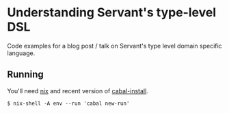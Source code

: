 # Understanding Servant's type-level DSL

Code examples for a blog post / talk on Servant's type level domain specific language.

## Running

You'll need [nix](https://nixos.org/nix/) and recent version of [cabal-install](https://www.haskell.org/cabal/).

```
$ nix-shell -A env --run 'cabal new-run'
```
